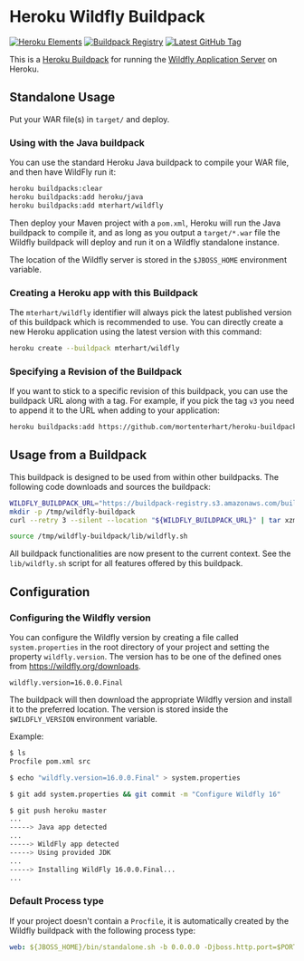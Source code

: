 # Heroku Wildfly Buildpack

[![Heroku Elements](https://img.shields.io/badge/Heroku_Elements-published-6762A6)][heroku-elements]
[![Buildpack Registry](https://img.shields.io/badge/Buildpack_Registry-mterhart/wildfly-6762A6)][buildpack-registry]
[![Latest GitHub Tag](https://img.shields.io/github/v/tag/mortenterhart/heroku-buildpack-wildfly?color=blue&label=Latest%20Version&logo=github)][github-tags]

[heroku-elements]: https://elements.heroku.com/buildpacks/mortenterhart/heroku-buildpack-wildfly "Buildpack on Heroku Elements"
[buildpack-registry]: https://devcenter.heroku.com/articles/buildpack-registry "Buildpack Registry"
[github-tags]: https://github.com/mortenterhart/heroku-buildpack-wildfly/tags "Latest GitHub Tags"

This is a [Heroku Buildpack](https://devcenter.heroku.com/articles/buildpacks)
for running the [Wildfly Application Server](http://wildfly.org) on Heroku.

## Standalone Usage

Put your WAR file(s) in `target/` and deploy.

### Using with the Java buildpack

You can use the standard Heroku Java buildpack to compile your WAR file, and
then have WildFly run it:

```bash
heroku buildpacks:clear
heroku buildpacks:add heroku/java
heroku buildpacks:add mterhart/wildfly
```

Then deploy your Maven project with a `pom.xml`, Heroku will run the Java buildpack
to compile it, and as long as you output a `target/*.war` file the Wildfly buildpack
will deploy and run it on a Wildfly standalone instance.

The location of the Wildfly server is stored in the `$JBOSS_HOME` environment
variable.

### Creating a Heroku app with this Buildpack

The `mterhart/wildfly` identifier will always pick the latest published version
of this buildpack which is recommended to use. You can directly create a new
Heroku application using the latest version with this command:

```bash
heroku create --buildpack mterhart/wildfly
```

### Specifying a Revision of the Buildpack

If you want to stick to a specific revision of this buildpack, you can use the
buildpack URL along with a tag. For example, if you pick the tag `v3` you need
to append it to the URL when adding to your application:

```bash
heroku buildpacks:add https://github.com/mortenterhart/heroku-buildpack-wildfly#v3
```

## Usage from a Buildpack

This buildpack is designed to be used from within other buildpacks. The following
code downloads and sources the buildpack:

```bash
WILDFLY_BUILDPACK_URL="https://buildpack-registry.s3.amazonaws.com/buildpacks/mterhart/wildfly.tgz"
mkdir -p /tmp/wildfly-buildpack
curl --retry 3 --silent --location "${WILDFLY_BUILDPACK_URL}" | tar xzm -C /tmp/wildfly-buildpack --strip-components=1

source /tmp/wildfly-buildpack/lib/wildfly.sh
```

All buildpack functionalities are now present to the current context. See the
`lib/wildfly.sh` script for all features offered by this buildpack.

## Configuration

### Configuring the Wildfly version

You can configure the Wildfly version by creating a file called `system.properties`
in the root directory of your project and setting the property `wildfly.version`.
The version has to be one of the defined ones from <https://wildfly.org/downloads>.

```properties
wildfly.version=16.0.0.Final
```

The buildpack will then download the appropriate Wildfly version and install
it to the preferred location. The version is stored inside the `$WILDFLY_VERSION`
environment variable.

Example:

```bash
$ ls
Procfile pom.xml src

$ echo "wildfly.version=16.0.0.Final" > system.properties

$ git add system.properties && git commit -m "Configure Wildfly 16"

$ git push heroku master
...
-----> Java app detected
...
-----> WildFly app detected
-----> Using provided JDK
...
-----> Installing WildFly 16.0.0.Final...
...
```

### Default Process type

If your project doesn't contain a `Procfile`, it is automatically created by the
Wildfly buildpack with the following process type:

```yaml
web: ${JBOSS_HOME}/bin/standalone.sh -b 0.0.0.0 -Djboss.http.port=$PORT
```
